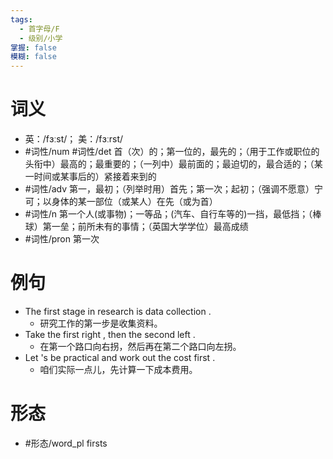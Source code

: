 ```yaml
---
tags:
  - 首字母/F
  - 级别/小学
掌握: false
模糊: false
---
```

# 词义
- 英：/fɜːst/； 美：/fɜːrst/
- #词性/num #词性/det  首（次）的；第一位的，最先的；（用于工作或职位的头衔中）最高的；最重要的；（一列中）最前面的；最迫切的，最合适的；（某一时间或某事后的）紧接着来到的
- #词性/adv  第一，最初；（列举时用）首先；第一次；起初；（强调不愿意）宁可；以身体的某一部位（或某人）在先（或为首）
- #词性/n  第一个人(或事物)；一等品；(汽车、自行车等的)一挡，最低挡；（棒球）第一垒；前所未有的事情；（英国大学学位）最高成绩
- #词性/pron  第一次
# 例句
- The first stage in research is data collection .
	- 研究工作的第一步是收集资料。
- Take the first right , then the second left .
	- 在第一个路口向右拐，然后再在第二个路口向左拐。
- Let 's be practical and work out the cost first .
	- 咱们实际一点儿，先计算一下成本费用。
# 形态
- #形态/word_pl firsts
